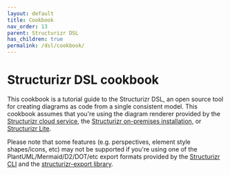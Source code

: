 ```yaml
---
layout: default
title: Cookbook
nav_order: 13
parent: Structurizr DSL
has_children: true
permalink: /dsl/cookbook/
---
```


# Structurizr DSL cookbook

This cookbook is a tutorial guide to the Structurizr DSL, an open source tool for creating diagrams as code from
a single consistent model. This cookbook assumes that you're using the diagram renderer provided by the
[Structurizr cloud service](https://structurizr.com/help/cloud-service),
the [Structurizr on-premises installation](/onpremises),
or [Structurizr Lite](/lite).

Please note that some features (e.g. perspectives, element style shapes/icons, etc) may not be supported if you're
using one of the PlantUML/Mermaid/D2/DOT/etc export formats provided by the
[Structurizr CLI](/cli) and the [structurizr-export library](/export).